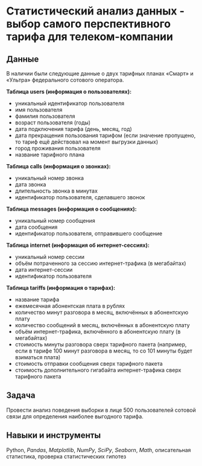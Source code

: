 # Статистический анализ данных - выбор самого перспективного тарифа для телеком-компании
## Данные 
В наличии были следующие данные о двух тарифных планах «Смарт» и «Ультра» федерального сотового оператора.

**Таблица users (информация о пользователях):**
- уникальный идентификатор пользователя
- имя пользователя
- фамилия пользователя
- возраст пользователя (годы)
- дата подключения тарифа (день, месяц, год)
- дата прекращения пользования тарифом (если значение пропущено, то тариф ещё действовал на момент выгрузки данных)
- город проживания пользователя
- название тарифного плана

**Таблица calls (информация о звонках):**
- уникальный номер звонка
- дата звонка
- длительность звонка в минутах
- идентификатор пользователя, сделавшего звонок

**Таблица messages (информация о сообщениях):**
- уникальный номер сообщения
- дата сообщения
- идентификатор пользователя, отправившего сообщение

**Таблица internet (информация об интернет-сессиях):**
- уникальный номер сессии
- объём потраченного за сессию интернет-трафика (в мегабайтах)
- дата интернет-сессии
- идентификатор пользователя

**Таблица tariffs (информация о тарифах):**
- название тарифа
- ежемесячная абонентская плата в рублях
- количество минут разговора в месяц, включённых в абонентскую плату
- количество сообщений в месяц, включённых в абонентскую плату
- объём интернет-трафика, включённого в абонентскую плату (в мегабайтах)
- стоимость минуты разговора сверх тарифного пакета (например, если в тарифе 100 минут разговора в месяц, то со 101 минуты будет взиматься плата)
- стоимость отправки сообщения сверх тарифного пакета
- стоимость дополнительного гигабайта интернет-трафика сверх тарифного пакета

## Задача
Провести анализ поведения выборки в лице 500 пользователей сотовой связи для определения наиболее выгодного тарифа.
## Навыки и инструменты
Python, *Pandas*, *Matplotlib*, *NumPy*, *SciPy*, *Seaborn*, *Math*, описательная статистика, проверка статистических гипотез
